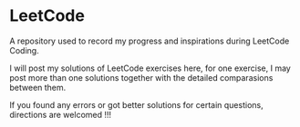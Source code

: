 # LeetCode
A repository used to record my progress and inspirations during LeetCode Coding.

I will post my solutions of LeetCode exercises here, for one exercise, I may post more than one solutions together with
the detailed comparasions between them.

If you found any errors or got better solutions for certain questions, directions are welcomed !!!
